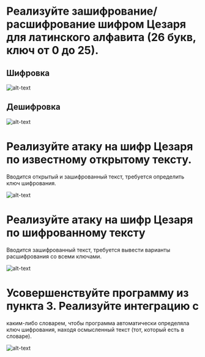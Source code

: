 # Реализуйте зашифрование/расшифрование шифром Цезаря для латинского алфавита (26 букв, ключ от 0 до 25).

## Шифровка

![alt-text](https://github.com/ZeLebo/management-theory/blob/master/caesar/attach/encrypt.gif)

## Дешифровка

![alt-text](https://github.com/ZeLebo/management-theory/blob/master/caesar/attach/decrypt.gif)

# Реализуйте атаку на шифр Цезаря по известному открытому тексту.

Вводится открытый и зашифрованный текст, требуется определить ключ шифрования.

![alt-text](https://github.com/ZeLebo/management-theory/blob/master/caesar/attach/open_text.gif)
# Реализуйте атаку на шифр Цезаря по шифрованному тексту
Вводится зашифрованный текст, требуется вывести варианты расшифрования со всеми ключами.

![alt-text](https://github.com/ZeLebo/management-theory/blob/master/caesar/attach/brute_force.gif)

# Усовершенствуйте программу из пункта 3. Реализуйте интеграцию с
каким-либо словарем, чтобы программа автоматически определяла
ключ шифрования, находя осмысленный текст (тот, который есть в
словаре).

![alt-text](https://github.com/ZeLebo/management-theory/blob/master/caesar/attach/dictionary.gif)